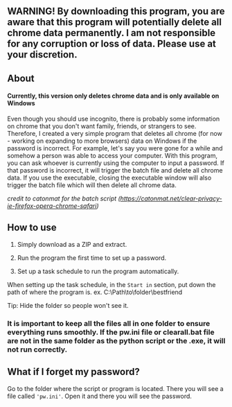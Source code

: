 ## WARNING! By downloading this program, you are aware that this program will potentially delete all chrome data permanently. I am not responsible for any corruption or loss of data. Please use at your discretion.


## About

#### Currently, this version only deletes chrome data and is only available on Windows

Even though you should use incognito, there is probably some information on chrome that you don't want family, friends, or strangers to see. Therefore, I created a very simple program that deletes all chrome (for now - working on expanding to more browsers) data on Windows if the password is incorrect. For example, let's say you were gone for a while and somehow a person was able to access your computer. With this program, you can ask whoever is currently using the computer to input a password. If that password is incorrect, it will trigger the batch file and delete all chrome data. If you use the executable, closing the executable window will also trigger the batch file which will then delete all chrome data. 

*credit to catonmat for the batch script (https://catonmat.net/clear-privacy-ie-firefox-opera-chrome-safari)*

## How to use

1) Simply download as a ZIP and extract. 

2) Run the program the first time to set up a password.

3) Set up a task schedule to run the program automatically.

When setting up the task schedule, in the `Start in` section, put down the path of where the program is. ex. C:\\Path\to\folder\bestfriend

Tip: Hide the folder so people won't see it.

### It is important to keep all the files all in one folder to ensure everything runs smoothly. If the pw.ini file or clearall.bat file are not in the same folder as the python script or the .exe, it will not run correctly. 

## What if I forget my password?

Go to the folder where the script or program is located. There you will see a file called `'pw.ini'`. Open it and there you will see the password. 
